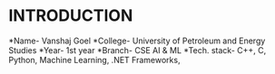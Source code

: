 # INTRODUCTION
*Name- Vanshaj Goel
*College- University of Petroleum and Energy Studies
*Year- 1st year
*Branch- CSE AI & ML
*Tech. stack- C++, C, Python, Machine Learning, .NET Frameworks,

